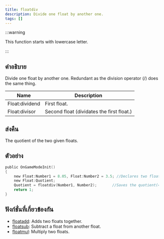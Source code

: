 ```yaml
---
title: floatdiv
description: Divide one float by another one.
tags: []
---
```


:::warning

This function starts with lowercase letter.

:::

## คำอธิบาย

Divide one float by another one. Redundant as the division operator (/) does the same thing.

| Name           | Description                               |
| -------------- | ----------------------------------------- |
| Float:dividend | First float.                              |
| Float:divisor  | Second float (dividates the first float.) |

## ส่งคืน

The quotient of the two given floats.

## ตัวอย่าง

```c
public OnGameModeInit()
{
    new Float:Number1 = 8.05, Float:Number2 = 3.5; //Declares two floats, Number1 (8.05) and Number2 (3.5)
    new Float:Quotient;
    Quotient = floatdiv(Number1, Number2);       //Saves the quotient(=8.05/3.5 = 2.3) of Number1 and Number2 in the float "Quotient"
    return 1;
}
```

## ฟังก์ชั่นที่เกี่ยวข้องกัน

- [floatadd](../functions/floatadd): Adds two floats together.
- [floatsub](../functions/floatsub): Subtract a float from another float.
- [floatmul](../functions/floatmul): Multiply two floats.
